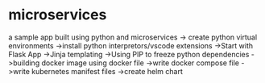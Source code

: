 # microservices
a sample app built using python and microservices
-> create python virtual environments
->install python interpretors/vscode extensions
->Start with Flask App
->Jinja templating
->Using PIP to freeze python dependencies
->building docker image using docker file
->write docker compose file
->write kubernetes manifest files
->create helm chart

